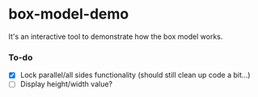 # box-model-demo
It's an interactive tool to demonstrate how the box model works.

### To-do

- [x] Lock parallel/all sides functionality (should still clean up code a bit...)
- [ ] Display height/width value?
